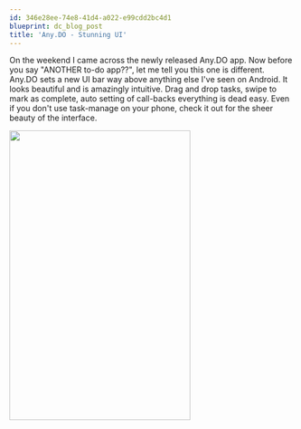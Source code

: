 ```yaml
---
id: 346e28ee-74e8-41d4-a022-e99cdd2bc4d1
blueprint: dc_blog_post
title: 'Any.DO - Stunning UI'
---
```

On the weekend I came across the newly released Any.DO app. Now before you say "ANOTHER to-do app??", let me tell you this one is different. Any.DO sets a new UI bar way above anything else I've seen on Android. It looks beautiful and is amazingly intuitive. Drag and drop tasks, swipe to mark as complete, auto setting of call-backs everything is dead easy. Even if you don't use task-manage on your phone, check it out for the sheer beauty of the interface.


<a href="/images/dc_blog_posts/2011/12/any-do-stunning-ui/any-do/" rel="attachment wp-att-676"><img class="aligncenter size-full wp-image-676" title="any.DO" src="/images/dc_blog_posts/2011/12/any.DO_.jpg" alt="" width="320" height="512" /></a>